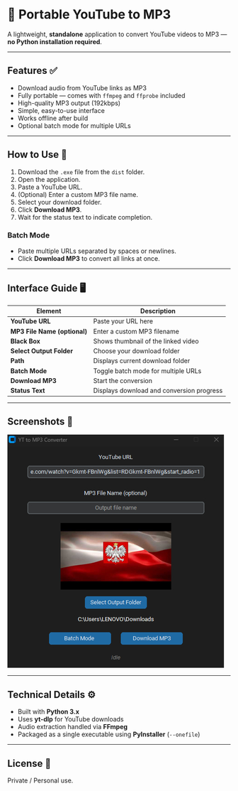 # 🎵 Portable YouTube to MP3

A lightweight, **standalone** application to convert YouTube videos to MP3 — **no Python installation required**.  

---

## Features ✅

- Download audio from YouTube links as MP3  
- Fully portable — comes with `ffmpeg` and `ffprobe` included  
- High-quality MP3 output (192kbps)  
- Simple, easy-to-use interface  
- Works offline after build  
- Optional batch mode for multiple URLs  

---

## How to Use 🚀

1. Download the `.exe` file from the `dist` folder.  
2. Open the application.  
3. Paste a YouTube URL.  
4. (Optional) Enter a custom MP3 file name.  
5. Select your download folder.  
6. Click **Download MP3**.  
7. Wait for the status text to indicate completion.  

### Batch Mode
- Paste multiple URLs separated by spaces or newlines.  
- Click **Download MP3** to convert all links at once.  

---

## Interface Guide 🖥️

| Element | Description |
|---------|-------------|
| **YouTube URL** | Paste your URL here |
| **MP3 File Name (optional)** | Enter a custom MP3 filename |
| **Black Box** | Shows thumbnail of the linked video |
| **Select Output Folder** | Choose your download folder |
| **Path** | Displays current download folder |
| **Batch Mode** | Toggle batch mode for multiple URLs |
| **Download MP3** | Start the conversion |
| **Status Text** | Displays download and conversion progress |

---

## Screenshots 📸

![App Preview](Preview.jpg)


---

## Technical Details ⚙️

- Built with **Python 3.x**  
- Uses **yt-dlp** for YouTube downloads  
- Audio extraction handled via **FFmpeg**  
- Packaged as a single executable using **PyInstaller** (`--onefile`)  

---

## License 📝


Private / Personal use.  
